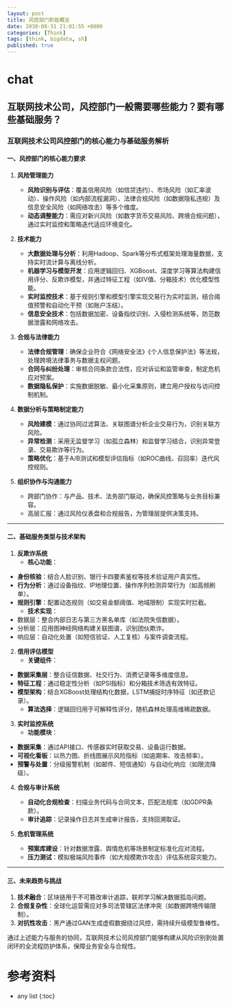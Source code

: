 ```yaml
---
layout: post
title: 风控部门职能概览
date: 2030-08-31 21:01:55 +0800
categories: [Think]
tags: [think, bigdata, sh]
published: true
---
```


# chat

## 互联网技术公司，风控部门一般需要哪些能力？要有哪些基础服务？

### 互联网技术公司风控部门的核心能力与基础服务解析

#### 一、风控部门的核心能力要求
1. **风险管理能力**  
   - **风险识别与评估**：覆盖信用风险（如信贷违约）、市场风险（如汇率波动）、操作风险（如内部流程漏洞）、法律合规风险（如数据隐私违规）及信息安全风险（如网络攻击）等多个维度。  
   - **动态调整能力**：需应对新兴风险（如数字货币交易风险、跨境合规问题），通过实时监控和策略迭代适应环境变化。  

2. **技术能力**  
   - **大数据处理与分析**：利用Hadoop、Spark等分布式框架处理海量数据，支持实时流计算与离线分析。  
   - **机器学习与模型开发**：应用逻辑回归、XGBoost、深度学习等算法构建信用评分、反欺诈模型，并通过特征工程（如IV值、分箱技术）优化模型性能。  
   - **实时监控技术**：基于规则引擎和模型引擎实现交易行为实时监测，结合阈值预警和自动化干预（如账户冻结）。  
   - **信息安全技术**：包括数据加密、设备指纹识别、入侵检测系统等，防范数据泄露和网络攻击。  

3. **合规与法律能力**  
   - **法律合规管理**：确保企业符合《网络安全法》《个人信息保护法》等法规，处理跨境法律事务与数据主权问题。  
   - **合同与纠纷处理**：审核合同条款合法性，应对诉讼和监管审查，制定危机应对预案。  
   - **数据隐私保护**：实施数据脱敏、最小化采集原则，建立用户授权与访问控制机制。  

4. **数据分析与策略制定能力**  
   - **风险建模**：通过协同过滤算法、关联图谱分析企业交易行为，识别关联方风险。  
   - **异常检测**：采用无监督学习（如孤立森林）和监督学习结合，识别异常登录、交易欺诈等行为。  
   - **策略优化**：基于A/B测试和模型评估指标（如ROC曲线、召回率）迭代风控规则。  

5. **组织协作与沟通能力**  
   - 跨部门协作：与产品、技术、法务部门联动，确保风控策略与业务目标兼容。  
   - 高层汇报：通过风险仪表盘和合规报告，为管理层提供决策支持。  

---

#### 二、基础服务类型与技术架构
1. **反欺诈系统**  
   - **核心功能**：  
- **身份核验**：结合人脸识别、银行卡四要素鉴权等技术验证用户真实性。  
- **行为分析**：通过设备指纹、IP地理位置、操作序列检测异常行为（如高频刷单）。  
- **规则引擎**：配置动态规则（如交易金额阈值、地域限制）实现实时拦截。  
   - **技术实现**：  
- 数据层：整合内部日志与第三方黑名单库（如法院失信数据）。  
- 分析层：应用图神经网络构建关联图谱，识别团伙欺诈。  
- 响应层：自动化处置（如短信验证、人工复核）与案件调查流程。  

2. **信用评估模型**  
   - **关键组件**：  
- **数据采集层**：整合征信数据、社交行为、消费记录等多维度信息。  
- **特征工程**：通过稳定性分析（如PSI指标）和分箱技术筛选有效特征。  
- **模型架构**：结合XGBoost处理结构化数据，LSTM捕捉时序特征（如还款记录）。  
   - **算法选择**：逻辑回归用于可解释性评分，随机森林处理高维稀疏数据。  

3. **实时监控系统**  
   - **功能模块**：  
- **数据采集**：通过API接口、传感器实时获取交易、设备运行数据。  
- **可视化看板**：以热力图、折线图展示风险指标（如逾期率、攻击频率）。  
- **预警与处置**：分级报警机制（如邮件、短信通知）与自动化响应（如限流降级）。  

4. **合规与审计系统**  
   - **自动化合规检查**：扫描业务代码与合同文本，匹配法规库（如GDPR条款）。  
   - **审计追踪**：记录操作日志并生成审计报告，支持回溯取证。  

5. **危机管理系统**  
   - **预案库建设**：针对数据泄露、舆情危机等场景制定标准化应对流程。  
   - **压力测试**：模拟极端风险事件（如大规模欺诈攻击）评估系统容灾能力。  

---

#### 三、未来趋势与挑战  
1. **技术融合**：区块链用于不可篡改审计追踪，联邦学习解决数据孤岛问题。  
2. **合规复杂性**：全球化运营需应对多司法管辖区法律冲突（如数据跨境传输限制）。  
3. **对抗性攻击**：黑产通过GAN生成虚假数据绕过风控，需持续升级模型鲁棒性。  

通过上述能力与服务的协同，互联网技术公司风控部门能够构建从风险识别到处置闭环的全流程防护体系，保障业务安全与合规性。

# 参考资料

* any list
{:toc}